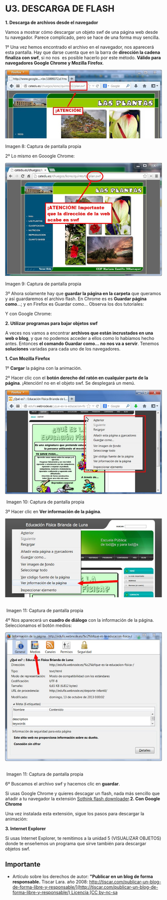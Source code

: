 # U3. DESCARGA DE FLASH

**1\. Descarga de archivos desde el navegador**

Vamos a mostrar cómo descargar un objeto swf de una página web desde tu navegador. Parece complicado, pero se hace de una forma muy sencilla.

1º Una vez hemos encontrado el archivo en el navegador, nos aparecerá esta pantalla. Hay que darse cuenta que en la barra de **dirección la cadena finaliza con swf**, si no nos  es posible hacerlo por este método. **Válido para navegadores Google Chrome y Mozilla Firefox**.


![](img/descarga1.jpg)


Imagen 8: Captura de pantalla propia

2º Lo mismo en Gooogle Chrome:


![](img/descarga2.jpg)


Imagen 9: Captura de pantalla propia

3º Ahora solamente hay que **guardar la página en la carpeta** que queramos y así guardaremos el archivo flash. En Chrome es es **Guardar página como**...; y en Firefox es Guardar como... Observa los dos tutoriales:

Y con Google Chrome:

**2\. Utilizar programas para bajar objetos swf**

A veces nos vamos a encontrar **archivos que están incrustados en una web o blog**, y que no podemos acceder a ellos como lo habíamos hecho antes. Entonces **el comando Guardar como... no nos va a servir**. Tenemos **soluciones** variadas para cada uno de los navegadores.

**1\. Con Mozilla Firefox**

1º **Cargar** la página con la animación.

2º Hacer clic con el **botón derecho del ratón en cualquier parte de la página**. ¡Atención! no en el objeto swf. Se desplegará un menú.


![](img/descarga3.jpg)


 Imagen 10: Captura de pantalla propia

3º Hacer clic en **Ver información de la página**.


![](img/descarga4.jpg) 


 Imagen 11: Captura de pantalla propia

4º Nos aparecerá un **cuadro de diálogo** con la información de la página. Seleccionamos el botón medios:


![](img/descarga5.jpg) 


 Imagen 11: Captura de pantalla propia

6º Buscamos el archivo swf y hacemos clic en **guardar**.

  
Si usas Google Chrome y quieres descagar un flash, nada más sencillo que añadir a tu navegador la extensión [Sothink flash downloader](https://chrome.google.com/webstore/detail/sothink-flash-downloader/biceobciobbhhkplgocbaigojbnepcoi/reviews).**2\. Con Google Chrome**

Una vez instalada esta extensión, sigue los pasos para descargar la animación:

**3\. Internet Explorer**

Si usas Internet Explorer, te remitimos a la unidad 5 (VISUALIZAR OBJETOS) donde te enseñemos un programa que sirve también para descargar objetos swf. 

## Importante

*   Artículo sobre los derechos de autor: **"Publicar en un blog de forma responsable.** Tiscar Lara. año 2008: [http://tiscar.com/publicar-un-blog-de-forma-libre-y-responsable/](http://tiscar.com/publicar-un-blog-de-forma-libre-y-responsable/) Licencia [CC by-nc-sa](http://creativecommons.org/licenses/by-nc-sa/3.0/deed.es)

